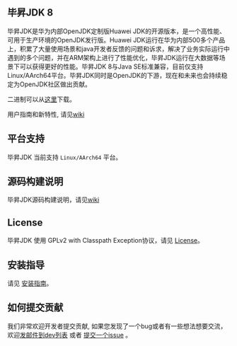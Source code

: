 ## 毕昇JDK 8

毕昇JDK是华为内部OpenJDK定制版Huawei JDK的开源版本，是一个高性能、可用于生产环境的OpenJDK发行版。Huawei JDK运行在华为内部500多个产品上，积累了大量使用场景和java开发者反馈的问题和诉求，解决了业务实际运行中遇到的多个问题，并在ARM架构上进行了性能优化，毕昇JDK运行在大数据等场景下可以获得更好的性能。毕昇JDK 8与Java SE标准兼容，目前仅支持Linux/AArch64平台。毕昇JDK同时是OpenJDK的下游，现在和未来也会持续稳定为OpenJDK社区做出贡献。

二进制可以从[这里](https://www.hikunpeng.com/developer/devkit/compiler?data=JDK)下载。

用户指南和新特性, 请见[wiki](https://gitee.com/openeuler/bishengjdk-8/wikis/Home?sort_id=2879418)

## 平台支持

毕昇JDK 当前支持 `Linux/AArch64` 平台。

## 源码构建说明

毕昇JDK源码构建说明，请见[wiki](https://gitee.com/openeuler/bishengjdk-8/wikis/毕昇JDK%208%20源码构建说明?sort_id=3919289)

## License

毕昇JDK 使用 GPLv2 with Classpath Exception协议，请见 [License](https://gitee.com/openeuler/bishengjdk-8/blob/master/LICENSE)。

## 安装指导

请见 [安装指南](https://gitee.com/openeuler/bishengjdk-8/wikis/%E6%AF%95%E6%98%87JDK%208%20%E5%AE%89%E8%A3%85%E6%8C%87%E5%8D%97?sort_id=2891179)。

## 如何提交贡献

我们非常欢迎开发者提交贡献, 如果您发现了一个bug或者有一些想法想要交流，欢迎[发邮件到dev列表](https://openeuler.org/zh/community/mailing-list) 或者 [提交一个issue](https://gitee.com/openeuler/bishengjdk-8/issues) 。

